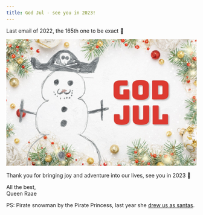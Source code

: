 ```yaml
---
title: God Jul - see you in 2023!
---
```


Last email of 2022, the 165th one to be exact 🤯

![God jul](./god-jul.jpg)

Thank you for bringing joy and adventure into our lives, see you in 2023 🎉

All the best,\
Queen Raae

PS: Pirate snowman by the Pirate Princess, last year she [drew us as santas](/2021-12-24-happy-holidays/).
